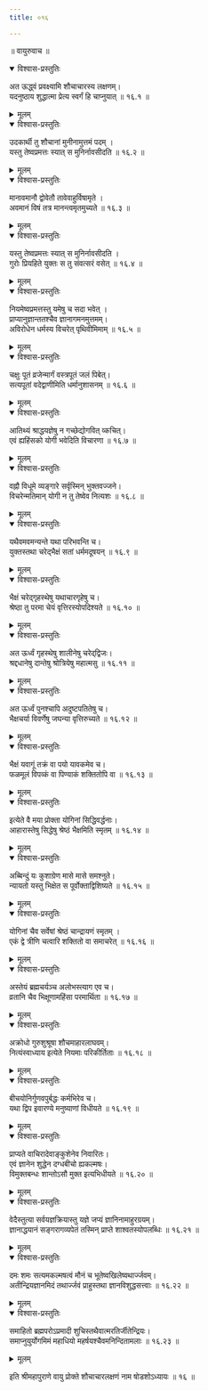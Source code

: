 ```yaml
---
title: ०१६

---
```

॥ वायुरुवाच ॥  

<details open><summary>विश्वास-प्रस्तुतिः</summary>

अत ऊद्ध्वं प्रवक्ष्यामि शौचाचारस्य लक्षणम्।  
यदनुष्ठाय शुद्धात्मा प्रेत्य स्वर्गं हि चाप्नुयात् ॥ १६.१ ॥
</details>

<details><summary>मूलम्</summary>

अत ऊद्ध्वं प्रवक्ष्यामि शौचाचारस्य लक्षणम्।  
यदनुष्ठाय शुद्धात्मा प्रेत्य स्वर्गं हि चाप्नुयात् ॥ १६.१ ॥
</details>


<details open><summary>विश्वास-प्रस्तुतिः</summary>

उदकार्थी तु शौचानां मुनीनामुत्तमं पदम् ।  
यस्तु तेष्वप्रमत्तः स्यात् स मुनिर्नावसीदति ॥ १६.२ ॥
</details>

<details><summary>मूलम्</summary>

उदकार्थी तु शौचानां मुनीनामुत्तमं पदम् ।  
यस्तु तेष्वप्रमत्तः स्यात् स मुनिर्नावसीदति ॥ १६.२ ॥
</details>


<details open><summary>विश्वास-प्रस्तुतिः</summary>

मानावमानौ द्वोवेतौ तावेवाहुर्विषामृते ।  
अवमानं विषं तत्र मानन्त्वमृतमुच्यते ॥ १६.३ ॥
</details>

<details><summary>मूलम्</summary>

मानावमानौ द्वोवेतौ तावेवाहुर्विषामृते ।  
अवमानं विषं तत्र मानन्त्वमृतमुच्यते ॥ १६.३ ॥
</details>


<details open><summary>विश्वास-प्रस्तुतिः</summary>

यस्तु तेष्वप्रमत्तः स्यात् स मुनिर्नावसीदति ।  
गुरोः प्रियहिते युक्तः स तु संवत्सरं वसेत् ॥ १६.४ ॥
</details>

<details><summary>मूलम्</summary>

यस्तु तेष्वप्रमत्तः स्यात् स मुनिर्नावसीदति ।  
गुरोः प्रियहिते युक्तः स तु संवत्सरं वसेत् ॥ १६.४ ॥
</details>


<details open><summary>विश्वास-प्रस्तुतिः</summary>

नियमेष्वप्रमत्तस्तु यमेषु च सदा भवेत् ।  
प्राप्यानुज्ञान्ततश्चैव ज्ञानागमनमुत्तमम्।  
अविरोधेन धर्मस्य विचरेत् पृथिवीमिमाम् ॥ १६.५ ॥
</details>

<details><summary>मूलम्</summary>

नियमेष्वप्रमत्तस्तु यमेषु च सदा भवेत् ।  
प्राप्यानुज्ञान्ततश्चैव ज्ञानागमनमुत्तमम्।  
अविरोधेन धर्मस्य विचरेत् पृथिवीमिमाम् ॥ १६.५ ॥
</details>


<details open><summary>विश्वास-प्रस्तुतिः</summary>

चक्षुः पूतं व्रजेन्मार्गं वस्त्रपूतं जलं पिबेत्।  
सत्यपूतां वदेद्वाणीमिति धर्मानुशासनम् ॥ १६.६ ॥
</details>

<details><summary>मूलम्</summary>

चक्षुः पूतं व्रजेन्मार्गं वस्त्रपूतं जलं पिबेत्।  
सत्यपूतां वदेद्वाणीमिति धर्मानुशासनम् ॥ १६.६ ॥
</details>


<details open><summary>विश्वास-प्रस्तुतिः</summary>

आतिथ्यं श्राद्धयज्ञेषु न गच्छेद्योगवित् व्कचित्।  
एवं ह्यहिंसको योगी भवेदिति विचारणा ॥ १६.७ ॥
</details>

<details><summary>मूलम्</summary>

आतिथ्यं श्राद्धयज्ञेषु न गच्छेद्योगवित् व्कचित्।  
एवं ह्यहिंसको योगी भवेदिति विचारणा ॥ १६.७ ॥
</details>


<details open><summary>विश्वास-प्रस्तुतिः</summary>

वह्नौ विधूमे व्यङ्गारे सर्वृस्मिन् भुक्तवज्जने।  
विचरेन्मतिमान् योगी न तु तेष्वेव नित्यशः ॥ १६.८ ॥
</details>

<details><summary>मूलम्</summary>

वह्नौ विधूमे व्यङ्गारे सर्वृस्मिन् भुक्तवज्जने।  
विचरेन्मतिमान् योगी न तु तेष्वेव नित्यशः ॥ १६.८ ॥
</details>


<details open><summary>विश्वास-प्रस्तुतिः</summary>

यथैवमवमन्यन्ते यथा परिभवन्ति च।  
युक्तस्तथा चरेद्भैक्षं सतां धर्ममदूषयन् ॥ १६.९ ॥
</details>

<details><summary>मूलम्</summary>

यथैवमवमन्यन्ते यथा परिभवन्ति च।  
युक्तस्तथा चरेद्भैक्षं सतां धर्ममदूषयन् ॥ १६.९ ॥
</details>


<details open><summary>विश्वास-प्रस्तुतिः</summary>

भैक्षं चरेद्गृहस्थेषु यथाचारगृहेषु च।  
श्रेष्ठा तु परमा चेयं वृत्तिरस्योपदिश्यते ॥ १६.१० ॥
</details>

<details><summary>मूलम्</summary>

भैक्षं चरेद्गृहस्थेषु यथाचारगृहेषु च।  
श्रेष्ठा तु परमा चेयं वृत्तिरस्योपदिश्यते ॥ १६.१० ॥
</details>


<details open><summary>विश्वास-प्रस्तुतिः</summary>

अत ऊर्ध्वं गृहस्थेषु शालीनेषु चरेद्‌द्विजः।  
श्रद्दधानेषु दान्तेषु श्रोत्रियेषु महात्मसु ॥ १६.११ ॥
</details>

<details><summary>मूलम्</summary>

अत ऊर्ध्वं गृहस्थेषु शालीनेषु चरेद्‌द्विजः।  
श्रद्दधानेषु दान्तेषु श्रोत्रियेषु महात्मसु ॥ १६.११ ॥
</details>


<details open><summary>विश्वास-प्रस्तुतिः</summary>

अत ऊर्ध्वं पुनश्चापि अदुष्टपतितेषु च।  
भैक्षचर्या विवर्णेषु जघन्या वृत्तिरुच्यते ॥ १६.१२ ॥
</details>

<details><summary>मूलम्</summary>

अत ऊर्ध्वं पुनश्चापि अदुष्टपतितेषु च।  
भैक्षचर्या विवर्णेषु जघन्या वृत्तिरुच्यते ॥ १६.१२ ॥
</details>


<details open><summary>विश्वास-प्रस्तुतिः</summary>

भैक्षं यवागूं तक्रं वा पयो यावकमेव च।  
फळमूलं विपव्कं वा पिण्याकं शक्तितोपि वा ॥ १६.१३ ॥
</details>

<details><summary>मूलम्</summary>

भैक्षं यवागूं तक्रं वा पयो यावकमेव च।  
फळमूलं विपव्कं वा पिण्याकं शक्तितोपि वा ॥ १६.१३ ॥
</details>


<details open><summary>विश्वास-प्रस्तुतिः</summary>

इत्येते वै मया प्रोक्ता योगिनां सिद्धिवर्द्धनाः।  
आहारास्तेषु सिद्धेषु श्रेष्ठं भैक्षमिति स्मृतम् ॥ १६.१४ ॥
</details>

<details><summary>मूलम्</summary>

इत्येते वै मया प्रोक्ता योगिनां सिद्धिवर्द्धनाः।  
आहारास्तेषु सिद्धेषु श्रेष्ठं भैक्षमिति स्मृतम् ॥ १६.१४ ॥
</details>


<details open><summary>विश्वास-प्रस्तुतिः</summary>

अब्बिन्दुं यः कुशाग्रेण मासे मासे समश्नुते।  
न्यायतो यस्तु भिक्षेत स पूर्वोक्ताद्विशिष्यते ॥ १६.१५ ॥
</details>

<details><summary>मूलम्</summary>

अब्बिन्दुं यः कुशाग्रेण मासे मासे समश्नुते।  
न्यायतो यस्तु भिक्षेत स पूर्वोक्ताद्विशिष्यते ॥ १६.१५ ॥
</details>


<details open><summary>विश्वास-प्रस्तुतिः</summary>

योगिनां चैव सर्वेषां श्रेष्ठं चान्द्रायणं स्मृतम् ।  
एकं द्वे त्रीणि चत्वारि शक्तितो वा समाचरेत् ॥ १६.१६ ॥
</details>

<details><summary>मूलम्</summary>

योगिनां चैव सर्वेषां श्रेष्ठं चान्द्रायणं स्मृतम् ।  
एकं द्वे त्रीणि चत्वारि शक्तितो वा समाचरेत् ॥ १६.१६ ॥
</details>


<details open><summary>विश्वास-प्रस्तुतिः</summary>

अस्तेयं ब्रह्मचर्यञ्च अलोभस्त्याग एव च।  
व्रतानि चैव भिक्षूणामहिंसा परमार्थिता ॥ १६.१७ ॥
</details>

<details><summary>मूलम्</summary>

अस्तेयं ब्रह्मचर्यञ्च अलोभस्त्याग एव च।  
व्रतानि चैव भिक्षूणामहिंसा परमार्थिता ॥ १६.१७ ॥
</details>


<details open><summary>विश्वास-प्रस्तुतिः</summary>

अक्रोधो गुरुशुश्रूषा शौचमाहारलाघवम्।  
नित्यंस्वाध्याय इत्येते नियमाः परिकीर्तिताः ॥ १६.१८ ॥
</details>

<details><summary>मूलम्</summary>

अक्रोधो गुरुशुश्रूषा शौचमाहारलाघवम्।  
नित्यंस्वाध्याय इत्येते नियमाः परिकीर्तिताः ॥ १६.१८ ॥
</details>


<details open><summary>विश्वास-प्रस्तुतिः</summary>

बीचयोनिर्गुणवपुर्बद्धः कर्मभिरेव च।  
यथा द्विप इवारण्ये मनुष्याणां विधीयते ॥ १६.१९ ॥
</details>

<details><summary>मूलम्</summary>

बीचयोनिर्गुणवपुर्बद्धः कर्मभिरेव च।  
यथा द्विप इवारण्ये मनुष्याणां विधीयते ॥ १६.१९ ॥
</details>


<details open><summary>विश्वास-प्रस्तुतिः</summary>

प्राप्यते वाचिरादेवाङ्कुशेनेव निवारितः।  
एवं ज्ञानेन शुद्धेन दग्धबीचो ह्यकल्मषः।  
विमुक्तबन्धः शान्तोऽसौ मुक्त इत्यभिधीयते ॥ १६.२० ॥
</details>

<details><summary>मूलम्</summary>

प्राप्यते वाचिरादेवाङ्कुशेनेव निवारितः।  
एवं ज्ञानेन शुद्धेन दग्धबीचो ह्यकल्मषः।  
विमुक्तबन्धः शान्तोऽसौ मुक्त इत्यभिधीयते ॥ १६.२० ॥
</details>


<details open><summary>विश्वास-प्रस्तुतिः</summary>

वेदैस्तुत्या सर्वयज्ञक्रियास्तु यज्ञे जप्यं ज्ञानिनामाहुरग्रयम्।  
ज्ञानाद्धयानं सङ्गरागव्यपेतं तस्मिन् प्राप्ते शाश्वतस्योपलब्धिः ॥ १६.२१ ॥
</details>

<details><summary>मूलम्</summary>

वेदैस्तुत्या सर्वयज्ञक्रियास्तु यज्ञे जप्यं ज्ञानिनामाहुरग्रयम्।  
ज्ञानाद्धयानं सङ्गरागव्यपेतं तस्मिन् प्राप्ते शाश्वतस्योपलब्धिः ॥ १६.२१ ॥
</details>


<details open><summary>विश्वास-प्रस्तुतिः</summary>

दमः शमः सत्यमकल्मषत्वं मौनं च भूतेष्वखिलेष्वथार्ज्जवम्।  
अतीन्द्रियज्ञानमिदं तथार्ज्जवं प्राहुस्तथा ज्ञानविशुद्धसत्त्वाः ॥ १६.२२ ॥
</details>

<details><summary>मूलम्</summary>

दमः शमः सत्यमकल्मषत्वं मौनं च भूतेष्वखिलेष्वथार्ज्जवम्।  
अतीन्द्रियज्ञानमिदं तथार्ज्जवं प्राहुस्तथा ज्ञानविशुद्धसत्त्वाः ॥ १६.२२ ॥
</details>


<details open><summary>विश्वास-प्रस्तुतिः</summary>

समाहितो ब्रह्मपरोऽप्रमादी शुचिस्तथैवात्मरतिर्जीतेन्द्रियः।  
समाप्नुयुर्योगमिमं महाधियो महर्षयश्चैवमनिन्दितामलाः ॥ १६.२३ ॥
</details>

<details><summary>मूलम्</summary>

समाहितो ब्रह्मपरोऽप्रमादी शुचिस्तथैवात्मरतिर्जीतेन्द्रियः।  
समाप्नुयुर्योगमिमं महाधियो महर्षयश्चैवमनिन्दितामलाः ॥ १६.२३ ॥
</details>

इति श्रीमहापुराणे वायु प्रोक्ते शौचाचारलक्षणं नाम षोडशोऽध्यायः ॥ १६ ॥